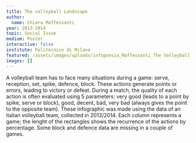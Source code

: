 ```yaml
---
title: The volleyball Landscape
author:
  name: Chiara Maffessanti
year: 2013-2014
topic: Social Issue
medium: Poster
interactive: false
institute: Politecnico di Milano
featured: /assets/images/uploads/infopoesia_Maffessanti_The Volleyball Landscape.png
images: []
---
```

A volleyball team has to face many situations during a game: serve, reception, set, spike, defence, block. These actions generate points or errors, leading to victory or defeat. During a match, the quality of each action is often evaluated using 5 parameters: very good (leads to a point by spike, serve or block), good, decent, bad, very bad (always gives the point to the opposite team). These infographic was made using the data of an italian volleyball team, collected in 2013/2014. Each column represents a game; the lenght of the rectangles shows the recurrence of the actions by percentage. Some block and defence data are missing in a couple of games.

